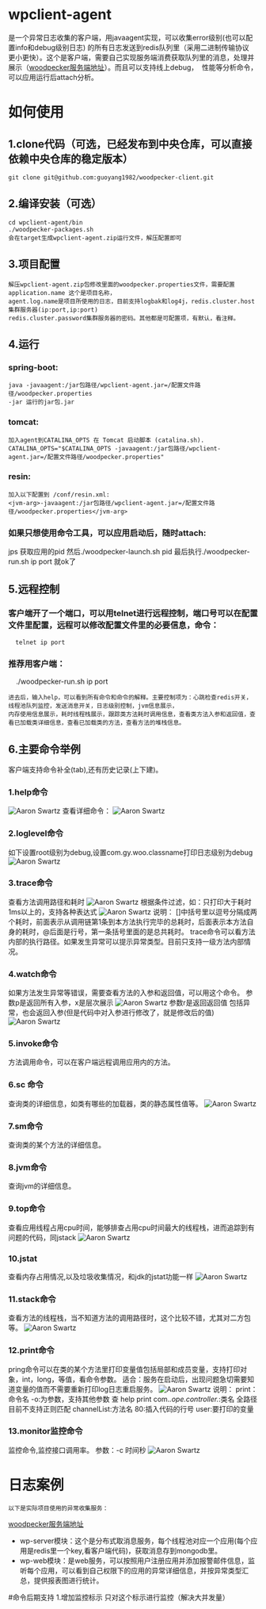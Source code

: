 # wpclient-agent
  是一个异常日志收集的客户端，用javaagent实现，可以收集error级别(也可以配置info和debug级别日志)
  的所有日志发送到redis队列里（采用二进制传输协议 更小更快）。这个是客户端，需要自己实现服务端消费获取队列里的消息，处理并展示（[woodpecker服务端地址](https://github.com/guoyang1982/woodpecker)）。而且可以支持线上debug，
  性能等分析命令，可以应用运行后attach分析。

# 如何使用

## 1.clone代码（可选，已经发布到中央仓库，可以直接依赖中央仓库的稳定版本）
    git clone git@github.com:guoyang1982/woodpecker-client.git
## 2.编译安装（可选）

    cd wpclient-agent/bin
    ./woodpecker-packages.sh
    会在target生成wpclient-agent.zip运行文件，解压配置即可
## 3.项目配置
    解压wpclient-agent.zip包修改里面的woodpecker.properties文件，需要配置application.name 这个是项目名称，
    agent.log.name是项目所使用的日志，目前支持logbak和log4j，redis.cluster.host集群服务器(ip:port,ip:port)
    redis.cluster.password集群服务器的密码。其他都是可配置项，有默认，看注释。
## 4.运行
   ### spring-boot:
    java -javaagent:/jar包路径/wpclient-agent.jar=/配置文件路径/woodpecker.properties 
    -jar 运行的jar包.jar
   ### tomcat:
    加入agent到CATALINA_OPTS 在 Tomcat 启动脚本 (catalina.sh).
    CATALINA_OPTS="$CATALINA_OPTS -javaagent:/jar包路径/wpclient-agent.jar=/配置文件路径/woodpecker.properties"
   ### resin:
    加入以下配置到 /conf/resin.xml:
    <jvm-arg>-javaagent:/jar包路径/wpclient-agent.jar=/配置文件路径/woodpecker.properties</jvm-arg>
   ### 如果只想使用命令工具，可以应用启动后，随时attach:
   jps 获取应用的pid
   然后./woodpecker-launch.sh pid
   最后执行./woodpecker-run.sh ip port 就ok了

## 5.远程控制
   ### 客户端开了一个端口，可以用telnet进行远程控制，端口号可以在配置文件里配置，远程可以修改配置文件里的必要信息，命令：
      telnet ip port
   ### 推荐用客户端：
      ./woodpecker-run.sh ip port
 
    进去后，输入help，可以看到所有命令和命令的解释。主要控制项为：心跳检查redis开关，线程池队列监控，发送消息开关，日志级别控制，jvm信息展示，
    内存使用信息展示，耗时线程栈展示，跟踪类方法耗时调用信息，查看类方法入参和返回值，查看已加载类详细信息，查看已加载类的方法，查看方法的堆栈信息。
## 6.主要命令举例
  客户端支持命令补全(tab),还有历史记录(上下建)。
### 1.help命令
![Aaron Swartz](https://github.com/guoyang1982/woodpecker-client/blob/master/doc/help.jpg)
查看详细命令：
![Aaron Swartz](https://github.com/guoyang1982/woodpecker-client/blob/master/doc/help1.jpg)

### 2.loglevel命令
如下设置root级别为debug,设置com.gy.woo.classname打印日志级别为debug
![Aaron Swartz](https://github.com/guoyang1982/woodpecker-client/blob/master/doc/loglevel.jpg)

### 3.trace命令
查看方法调用路径和耗时
![Aaron Swartz](https://github.com/guoyang1982/woodpecker-client/blob/master/doc/trace.jpg)
根据条件过滤，如：只打印大于耗时1ms以上的，支持各种表达式
![Aaron Swartz](https://github.com/guoyang1982/woodpecker-client/blob/master/doc/trace_cost.jpg)
说明：
    []中括号里以逗号分隔成两个耗时，前面表示从调用链第1条到本方法执行完毕的总耗时，后面表示本方法自身的耗时，@后面是行号，第一条括号里面的是总共耗时。
    trace命令可以看方法内部的执行路径。如果发生异常可以提示异常类型。目前只支持一级方法内部情况。

### 4.watch命令
如果方法发生异常等错误，需要查看方法的入参和返回值，可以用这个命令。
参数p是返回所有入参，x是层次展示
![Aaron Swartz](https://github.com/guoyang1982/woodpecker-client/blob/master/doc/watch-px.jpg)
参数r是返回返回值 包括异常，也会返回入参(但是代码中对入参进行修改了，就是修改后的值)
![Aaron Swartz](https://github.com/guoyang1982/woodpecker-client/blob/master/doc/watch-r.jpg)

### 5.invoke命令
方法调用命令，可以在客户端远程调用应用内的方法。

### 6.sc 命令
查询类的详细信息，如类有哪些的加载器，类的静态属性值等。
![Aaron Swartz](https://github.com/guoyang1982/woodpecker-client/blob/master/doc/class.jpg)

### 7.sm命令
查询类的某个方法的详细信息。

### 8.jvm命令
查询jvm的详细信息。

### 9.top命令
查看应用线程占用cpu时间，能够排查占用cpu时间最大的线程栈，进而追踪到有问题的代码，同jstack
![Aaron Swartz](https://github.com/guoyang1982/woodpecker-client/blob/master/doc/top.jpg)

### 10.jstat
查看内存占用情况,以及垃圾收集情况，和jdk的jstat功能一样
![Aaron Swartz](https://github.com/guoyang1982/woodpecker-client/blob/master/doc/jstat.jpg)

### 11.stack命令
查看方法的线程栈，当不知道方法的调用路径时，这个比较不错，尤其对二方包等。
![Aaron Swartz](https://github.com/guoyang1982/woodpecker-client/blob/master/doc/stack.jpg)
### 12.print命令
pring命令可以在类的某个方法里打印变量值包括局部和成员变量，支持打印对象，int，long，等值，看命令参数。
适合：服务在启动后，出现问题急切需要知道变量的值而不需要重新打印log日志重启服务。
![Aaron Swartz](https://github.com/guoyang1982/woodpecker-client/blob/master/doc/print.jpg)
说明：
print：命令名
-o:为参数，支持其他参数 查 help print
com.*.ope.controller.*:类名 全路径 目前不支持正则匹配
channelList:方法名
80:插入代码的行号
user:要打印的变量
### 13.monitor监控命令
监控命令,监控接口调用率。
参数：-c 时间秒
![Aaron Swartz](https://github.com/guoyang1982/woodpecker-client/blob/master/doc/monitor.jpg)


# 日志案例
    以下是实际项目使用的异常收集服务：
   [woodpecker服务端地址](https://github.com/guoyang1982/woodpecker)
    
   * wp-server模块：这个是分布式取消息服务，每个线程池对应一个应用(每个应用是redis里一个key,看客户端代码)，获取消息存到mongodb里。
   * wp-web模块：是web服务，可以按照用户注册应用并添加报警邮件信息，监听每个应用，可以看到自己权限下的应用的异常详细信息，并按异常类型汇总，提供报表图进行统计。

#命令后期支持
1.增加监控标示 只对这个标示进行监控（解决大并发量）
